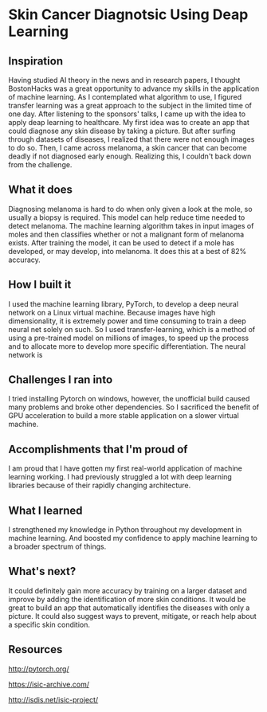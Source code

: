 # Skin Cancer Diagnotsic Using Deap Learning

## Inspiration
Having studied AI theory in the news and in research papers, I thought BostonHacks was a great opportunity to advance my skills in the application of machine learning. As I contemplated what algorithm to use, I figured transfer learning was a great approach to the subject in the limited time of one day. After listening to the sponsors' talks, I came up with the idea to apply deap learning to healthcare. My first idea was to create an app that could diagnose any skin disease by taking a picture. But after surfing through datasets of diseases, I realized that there were not enough images to do so. Then, I came across melanoma, a skin cancer that can become deadly if not diagnosed early enough. Realizing this, I couldn't back down from the challenge.
## What it does
Diagnosing melanoma is hard to do when only given a look at the mole, so usually a biopsy is required. This model can help reduce time needed to detect melanoma. The machine learning algorithm takes in input images of moles and then classifies whether or not a malignant form of melanoma exists. After training the model, it can be used to detect if a mole has developed, or may develop, into melanoma. It does this at a best of 82% accuracy.
## How I built it
I used the machine learning library, PyTorch, to develop a deep neural network on a Linux virtual machine. Because images have high dimensionality, it is extremely power and time consuming to train a deep neural net solely on such. So I used transfer-learning, which is a method of using a pre-trained model on millions of images, to speed up the process and to allocate more to develop more specific differentiation. The neural network is 
## Challenges I ran into
I tried installing Pytorch on windows, however, the unofficial build caused many problems and broke other dependencies. So I sacrificed the benefit of GPU acceleration to build a more stable application on a slower virtual machine.
## Accomplishments that I'm proud of
I am proud that I have gotten my first real-world application of machine learning working. I had previously struggled a lot with deep learning libraries because of their rapidly changing architecture.
## What I learned
I strengthened my knowledge in Python throughout my development in machine learning. And boosted my confidence to apply machine learning to a broader spectrum of things.
## What's next?
It could definitely gain more accuracy by training on a larger dataset and improve by adding the identification of more skin conditions. It would be great to build an app that automatically identifies the diseases with only a picture. It could also suggest ways to prevent, mitigate, or reach help about a specific skin condition.

## Resources
http://pytorch.org/

https://isic-archive.com/

http://isdis.net/isic-project/